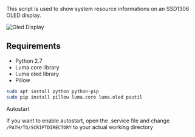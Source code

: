 This script is used to show system resource informations on an SSD1306 OLED display.

![Oled Display](https://cdn.thingiverse.com/renders/c3/b7/d5/c0/e1/68b8da18b966ef9e4dee565c13fb22a6_preview_featured.jpg)

## Requirements
+ Python 2.7
+ Luma core library 
+ Luma oled library 
+ Pillow

```bash
sudo apt install python python-pip
sudo pip install pillow luma.core luma.oled psutil
```

Autostart

If you want to enable autostart, open the .service file and change
```/PATH/TO/SCRIPTDIRECTORY``` to your actual working directory 
